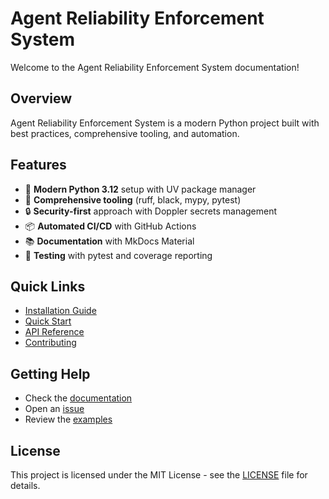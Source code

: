 # Agent Reliability Enforcement System

Welcome to the Agent Reliability Enforcement System documentation!

## Overview

Agent Reliability Enforcement System is a modern Python project built with best practices, comprehensive tooling, and automation.

## Features

- 🚀 **Modern Python 3.12** setup with UV package manager
- 🔧 **Comprehensive tooling** (ruff, black, mypy, pytest)
- 🔒 **Security-first** approach with Doppler secrets management
- 📦 **Automated CI/CD** with GitHub Actions
- 📚 **Documentation** with MkDocs Material
- 🧪 **Testing** with pytest and coverage reporting

## Quick Links

- [Installation Guide](installation.md)
- [Quick Start](quickstart.md)
- [API Reference](api.md)
- [Contributing](contributing.md)

## Getting Help

- Check the [documentation](https://ares-team.github.io/ares)
- Open an [issue](https://github.com/ares-team/ares/issues)
- Review the [examples](https://github.com/ares-team/ares/tree/main/examples)

## License

This project is licensed under the MIT License - see the [LICENSE](license.md) file for details.
